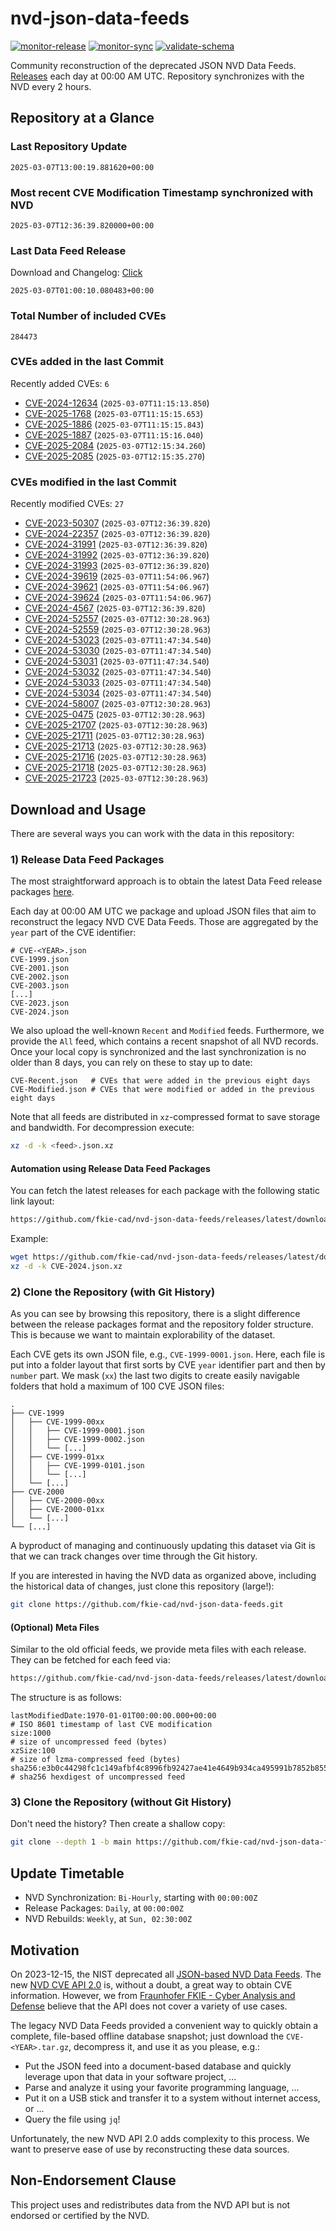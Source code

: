 # nvd-json-data-feeds

[![monitor-release](https://github.com/fkie-cad/nvd-json-data-feeds/actions/workflows/monitor_release.yml/badge.svg)](https://github.com/fkie-cad/nvd-json-data-feeds/actions/workflows/monitor_release.yml)
[![monitor-sync](https://github.com/fkie-cad/nvd-json-data-feeds/actions/workflows/monitor_sync.yml/badge.svg)](https://github.com/fkie-cad/nvd-json-data-feeds/actions/workflows/monitor_sync.yml)
[![validate-schema](https://github.com/fkie-cad/nvd-json-data-feeds/actions/workflows/validate_schema.yml/badge.svg)](https://github.com/fkie-cad/nvd-json-data-feeds/actions/workflows/validate_schema.yml)

Community reconstruction of the deprecated JSON NVD Data Feeds.
[Releases](https://github.com/fkie-cad/nvd-json-data-feeds/releases/latest) each day at 00:00 AM UTC.
Repository synchronizes with the NVD every 2 hours.

## Repository at a Glance

### Last Repository Update

```plain
2025-03-07T13:00:19.881620+00:00
```

### Most recent CVE Modification Timestamp synchronized with NVD

```plain
2025-03-07T12:36:39.820000+00:00
```

### Last Data Feed Release

Download and Changelog: [Click](https://github.com/fkie-cad/nvd-json-data-feeds/releases/latest)

```plain
2025-03-07T01:00:10.080483+00:00
```

### Total Number of included CVEs

```plain
284473
```

### CVEs added in the last Commit

Recently added CVEs: `6`

- [CVE-2024-12634](CVE-2024/CVE-2024-126xx/CVE-2024-12634.json) (`2025-03-07T11:15:13.850`)
- [CVE-2025-1768](CVE-2025/CVE-2025-17xx/CVE-2025-1768.json) (`2025-03-07T11:15:15.653`)
- [CVE-2025-1886](CVE-2025/CVE-2025-18xx/CVE-2025-1886.json) (`2025-03-07T11:15:15.843`)
- [CVE-2025-1887](CVE-2025/CVE-2025-18xx/CVE-2025-1887.json) (`2025-03-07T11:15:16.040`)
- [CVE-2025-2084](CVE-2025/CVE-2025-20xx/CVE-2025-2084.json) (`2025-03-07T12:15:34.260`)
- [CVE-2025-2085](CVE-2025/CVE-2025-20xx/CVE-2025-2085.json) (`2025-03-07T12:15:35.270`)


### CVEs modified in the last Commit

Recently modified CVEs: `27`

- [CVE-2023-50307](CVE-2023/CVE-2023-503xx/CVE-2023-50307.json) (`2025-03-07T12:36:39.820`)
- [CVE-2024-22357](CVE-2024/CVE-2024-223xx/CVE-2024-22357.json) (`2025-03-07T12:36:39.820`)
- [CVE-2024-31991](CVE-2024/CVE-2024-319xx/CVE-2024-31991.json) (`2025-03-07T12:36:39.820`)
- [CVE-2024-31992](CVE-2024/CVE-2024-319xx/CVE-2024-31992.json) (`2025-03-07T12:36:39.820`)
- [CVE-2024-31993](CVE-2024/CVE-2024-319xx/CVE-2024-31993.json) (`2025-03-07T12:36:39.820`)
- [CVE-2024-39619](CVE-2024/CVE-2024-396xx/CVE-2024-39619.json) (`2025-03-07T11:54:06.967`)
- [CVE-2024-39621](CVE-2024/CVE-2024-396xx/CVE-2024-39621.json) (`2025-03-07T11:54:06.967`)
- [CVE-2024-39624](CVE-2024/CVE-2024-396xx/CVE-2024-39624.json) (`2025-03-07T11:54:06.967`)
- [CVE-2024-4567](CVE-2024/CVE-2024-45xx/CVE-2024-4567.json) (`2025-03-07T12:36:39.820`)
- [CVE-2024-52557](CVE-2024/CVE-2024-525xx/CVE-2024-52557.json) (`2025-03-07T12:30:28.963`)
- [CVE-2024-52559](CVE-2024/CVE-2024-525xx/CVE-2024-52559.json) (`2025-03-07T12:30:28.963`)
- [CVE-2024-53023](CVE-2024/CVE-2024-530xx/CVE-2024-53023.json) (`2025-03-07T11:47:34.540`)
- [CVE-2024-53030](CVE-2024/CVE-2024-530xx/CVE-2024-53030.json) (`2025-03-07T11:47:34.540`)
- [CVE-2024-53031](CVE-2024/CVE-2024-530xx/CVE-2024-53031.json) (`2025-03-07T11:47:34.540`)
- [CVE-2024-53032](CVE-2024/CVE-2024-530xx/CVE-2024-53032.json) (`2025-03-07T11:47:34.540`)
- [CVE-2024-53033](CVE-2024/CVE-2024-530xx/CVE-2024-53033.json) (`2025-03-07T11:47:34.540`)
- [CVE-2024-53034](CVE-2024/CVE-2024-530xx/CVE-2024-53034.json) (`2025-03-07T11:47:34.540`)
- [CVE-2024-58007](CVE-2024/CVE-2024-580xx/CVE-2024-58007.json) (`2025-03-07T12:30:28.963`)
- [CVE-2025-0475](CVE-2025/CVE-2025-04xx/CVE-2025-0475.json) (`2025-03-07T12:30:28.963`)
- [CVE-2025-21707](CVE-2025/CVE-2025-217xx/CVE-2025-21707.json) (`2025-03-07T12:30:28.963`)
- [CVE-2025-21711](CVE-2025/CVE-2025-217xx/CVE-2025-21711.json) (`2025-03-07T12:30:28.963`)
- [CVE-2025-21713](CVE-2025/CVE-2025-217xx/CVE-2025-21713.json) (`2025-03-07T12:30:28.963`)
- [CVE-2025-21716](CVE-2025/CVE-2025-217xx/CVE-2025-21716.json) (`2025-03-07T12:30:28.963`)
- [CVE-2025-21718](CVE-2025/CVE-2025-217xx/CVE-2025-21718.json) (`2025-03-07T12:30:28.963`)
- [CVE-2025-21723](CVE-2025/CVE-2025-217xx/CVE-2025-21723.json) (`2025-03-07T12:30:28.963`)


## Download and Usage

There are several ways you can work with the data in this repository:

### 1) Release Data Feed Packages

The most straightforward approach is to obtain the latest Data Feed release packages [here](https://github.com/fkie-cad/nvd-json-data-feeds/releases/latest).

Each day at 00:00 AM UTC we package and upload JSON files that aim to reconstruct the legacy NVD CVE Data Feeds.
Those are aggregated by the `year` part of the CVE identifier:

```
# CVE-<YEAR>.json
CVE-1999.json
CVE-2001.json
CVE-2002.json
CVE-2003.json
[...]
CVE-2023.json
CVE-2024.json
```

We also upload the well-known `Recent` and `Modified` feeds.
Furthermore, we provide the `All` feed, which contains a recent snapshot of all NVD records.
Once your local copy is synchronized and the last synchronization is no older than 8 days, you can rely on these to stay up to date:

```plain
CVE-Recent.json   # CVEs that were added in the previous eight days
CVE-Modified.json # CVEs that were modified or added in the previous eight days
```

Note that all feeds are distributed in `xz`-compressed format to save storage and bandwidth.
For decompression execute:

```sh
xz -d -k <feed>.json.xz
```

#### Automation using Release Data Feed Packages

You can fetch the latest releases for each package with the following static link layout:

```sh
https://github.com/fkie-cad/nvd-json-data-feeds/releases/latest/download/CVE-<YEAR>.json.xz
```

Example:

```sh
wget https://github.com/fkie-cad/nvd-json-data-feeds/releases/latest/download/CVE-2024.json.xz
xz -d -k CVE-2024.json.xz
```

### 2) Clone the Repository (with Git History)

As you can see by browsing this repository, there is a slight difference between the release packages format and the repository folder structure.
This is because we want to maintain explorability of the dataset.

Each CVE gets its own JSON file, e.g., `CVE-1999-0001.json`.
Here, each file is put into a folder layout that first sorts by CVE `year` identifier part and then by `number` part.
We mask (`xx`) the last two digits to create easily navigable folders that hold a maximum of 100 CVE JSON files:

```plain
.
├── CVE-1999
│   ├── CVE-1999-00xx
│   │   ├── CVE-1999-0001.json
│   │   ├── CVE-1999-0002.json
│   │   └── [...]
│   ├── CVE-1999-01xx
│   │   ├── CVE-1999-0101.json
│   │   └── [...]
│   └── [...]
├── CVE-2000
│   ├── CVE-2000-00xx
│   ├── CVE-2000-01xx
│   └── [...]
└── [...]
```

A byproduct of managing and continuously updating this dataset via Git is that we can track changes over time through the Git history.

If you are interested in having the NVD data as organized above, including the historical data of changes, just clone this repository (large!):

```sh
git clone https://github.com/fkie-cad/nvd-json-data-feeds.git
```

#### (Optional) Meta Files

Similar to the old official feeds, we provide meta files with each release. They can be fetched for each feed via:

```sh
https://github.com/fkie-cad/nvd-json-data-feeds/releases/latest/download/CVE-<YEAR>.meta
```

The structure is as follows:

```plain
lastModifiedDate:1970-01-01T00:00:00.000+00:00                          # ISO 8601 timestamp of last CVE modification
size:1000                                                               # size of uncompressed feed (bytes)
xzSize:100                                                              # size of lzma-compressed feed (bytes)
sha256:e3b0c44298fc1c149afbf4c8996fb92427ae41e4649b934ca495991b7852b855 # sha256 hexdigest of uncompressed feed
```

### 3) Clone the Repository (without Git History)

Don't need the history? Then create a shallow copy:

```sh
git clone --depth 1 -b main https://github.com/fkie-cad/nvd-json-data-feeds.git
```


## Update Timetable

* NVD Synchronization: `Bi-Hourly`, starting with `00:00:00Z`
* Release Packages: `Daily`, at `00:00:00Z`
* NVD Rebuilds: `Weekly`, at `Sun, 02:30:00Z`


## Motivation

On 2023-12-15, the NIST deprecated all [JSON-based NVD Data Feeds](https://nvd.nist.gov/vuln/data-feeds#divRetirementBanner-1).
The new [NVD CVE API 2.0](https://nvd.nist.gov/developers/vulnerabilities) is, without a doubt, a great way to obtain CVE information.
However, we from [Fraunhofer FKIE - Cyber Analysis and Defense](https://www.fkie.fraunhofer.de/en/departments/cad.html) believe that the API does not cover a variety of use cases.

The legacy NVD Data Feeds provided a convenient way to quickly obtain a complete, file-based offline database snapshot; just download the `CVE-<YEAR>.tar.gz`, decompress it, and use it as you please, e.g.:

- Put the JSON feed into a document-based database and quickly leverage upon that data in your software project, ...
- Parse and analyze it using your favorite programming language, ...
- Put it on a USB stick and transfer it to a system without internet access, or ...
- Query the file using `jq`!

Unfortunately, the new NVD API 2.0 adds complexity to this process.
We want to preserve ease of use by reconstructing these data sources.

## Non-Endorsement Clause

This project uses and redistributes data from the NVD API but is not endorsed or certified by the NVD.